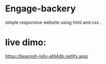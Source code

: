 # Engage-backery
simple responsive website using html and css .
# live dimo:
https://beamish-lolly-afd4db.netlify.app/
